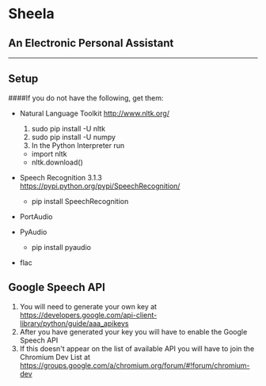 Sheela
======
An Electronic Personal Assistant
---------------------------------------
- - -

Setup
------------------
####If you do not have the following, get them:
- Natural Language Toolkit http://www.nltk.org/

  1. sudo pip install -U nltk
  2. sudo pip install -U numpy
  3. In the Python Interpreter run

  - import nltk
  - nltk.download()
  
- Speech Recognition 3.1.3 https://pypi.python.org/pypi/SpeechRecognition/
  - pip install SpeechRecognition
- PortAudio
- PyAudio
  - pip install pyaudio
- flac

Google Speech API
--------------------
1. You will need to generate your own key at https://developers.google.com/api-client-library/python/guide/aaa_apikeys
2. After you have generated your key you will have to enable the Google Speech API
3. If this doesn't appear on the list of available API you will have to join the Chromium Dev List at https://groups.google.com/a/chromium.org/forum/#!forum/chromium-dev
